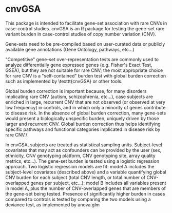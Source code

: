 # cnvGSA
This package is intended to facilitate gene-set association with rare CNVs in case-control studies.
cnvGSA is an R package for testing the gene-set rare variant burden in case-control studies of copy number variation (CNV).

Gene-sets need to be pre-compiled based on user-curated data or publicly available gene annotations (Gene Ontology, pathways, etc...)

"Competitive" gene-set over-representation tests are commonly used to analyze differentially gene expressed genes (e.g. Fisher's Exact Test, GSEA), but they are not suitable for rare CNV; the most appropriate choice for rare CNV is a "self-contained" burden test with global burden correction such as implemented by \texttt{cnvGSA} or other tools.

Global burden correction is important because, for many disorders implicating rare CNV (autism, schizophrenia, etc...), case subjects are enriched in large, recurrent CNV that are not observed (or observed at very low frequency) in controls, and in which only a minority of genes contribute to disease risk. In the absence of global burden correction, many gene-sets would present a biologically unspecific burden, uniquely driven by those larger and recurrent CNV. Global burden correction thus helps identifying specific pathways and functional categories implicated in disease risk by rare CNV.\\

In cnvGSA, subjects are treated as statistical sampling units. Subject-level covariates that may act as confounders can be provided by the user (sex, ethnicity, CNV genotyping platform, CNV genotyping site, array quality metrics, etc...). The gene-set burden is tested using a logistic regression approach. Two logistic regression models are fit: model A includes the subject-level covariates (described above) and a variable quantifying global CNV burden for each subject (total CNV length, or total number of CNV-overlapped genes per subject, etc...); model B includes all variables present in model A, plus the number of CNV-overlapped genes that are members of the gene-set being tested. Presence of significantly higher burden in cases compared to controls is tested by comparing the two models using a deviance test, as implemented by anova.glm
